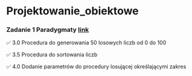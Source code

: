 # Projektowanie_obiektowe

### Zadanie 1 Paradygmaty [link](https://github.com/rozaxa/Projektowanie_obiektowe/tree/main/zadanie_1)

✅ 3.0 Procedura do generowania 50 losowych liczb od 0 do 100

✅ 3.5 Procedura do sortowania liczb

✅ 4.0 Dodanie parametrów do procedury losującej określającymi zakres

